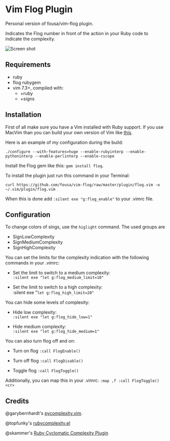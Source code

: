 Vim Flog Plugin
===============

Personal version of fousa/vim-flog plugin.

Indicates the Flog number in front of the action in your Ruby code to indicate the complexity.

![Screen shot](http://10to1.blog.s3.amazonaws.com/vim-flog.png)

Requirements
------------

* ruby
* flog rubygem
* vim 7.3+, compiled with:
  * +ruby
  * +signs

Installation
------------

First of all make sure you have a Vim installed with Ruby support. If you use MacVim than you can build your own version of Vim like [this](https://github.com/b4winckler/macvim/wiki/Building).

Here is an example of my configuration during the build:

`./configure --with-features=huge --enable-rubyinterp --enable-pythoninterp --enable-perlinterp --enable-cscope`

Install the Flog gem like this: `gem install flog`.

To install the plugin just run this command in your Terminal:

`curl https://github.com/fousa/vim-flog/raw/master/plugin/flog.vim -o ~/.vim/plugin/flog.vim`

When this is done add `:silent exe "g:flog_enable"` to your .vimrc file.

Configuration
-------------

To change colors of sings, use the `higlight` command. The used groups are

* SignLowComplexity
* SignMediumComplexity
* SignHighComplexity

You can set the limits for the complexity indication with the following commands in your .vimrc:

* Set the limit to switch to a medium complexity: <br/>
    `:silent exe "let g:flog_medium_limit=10"`

* Set the limit to switch to a high complexity: <br/>
    :silent exe "`let g:flog_high_limit=20"`

You can hide some levels of complexity:

* Hide low complexity: <br/>
    `:silent exe "let g:flog_hide_low=1"`

* Hide medium complexity: <br/>
    `:silent exe "let g:flog_hide_medium=1"`

You can also turn flog off and on:

* Turn on flog
    `:call FlogEnable()`

* Turn off flog
    `:call FlogDisable()`

* Toggle flog
    `:call FlogToggle()`

Additionally, you can map this in your .vimrc:
    `:map ,f :call FlogToggle()<cr>`

Credits
-------

@garybernhardt's [pycomplexity.vim](http://bitbucket.org/garybernhardt/pycomplexity).

@topfunky's [rubycomplexity.el](https://github.com/topfunky/emacs-starter-kit/tree/master/vendor/ruby-complexity/)

@skammer's [Ruby Cyclomatic Complexity Plugin](https://github.com/skammer/vim-ruby-complexity)
